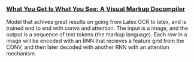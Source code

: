 ### [What You Get Is What You See: A Visual Markup Decompiler](https://arxiv.org/pdf/1609.04938v1.pdf)

Model that achives great results on going from Latex OCR to latex, and is trained end to end with convs and attention.
The input is a image, and the output is a sequence of text tokens (the markup language). 
Each row in a image will be encoded with an RNN that recieves a feature grid from the CONV, and then later decoded with another RNN with an attention mechanism.
